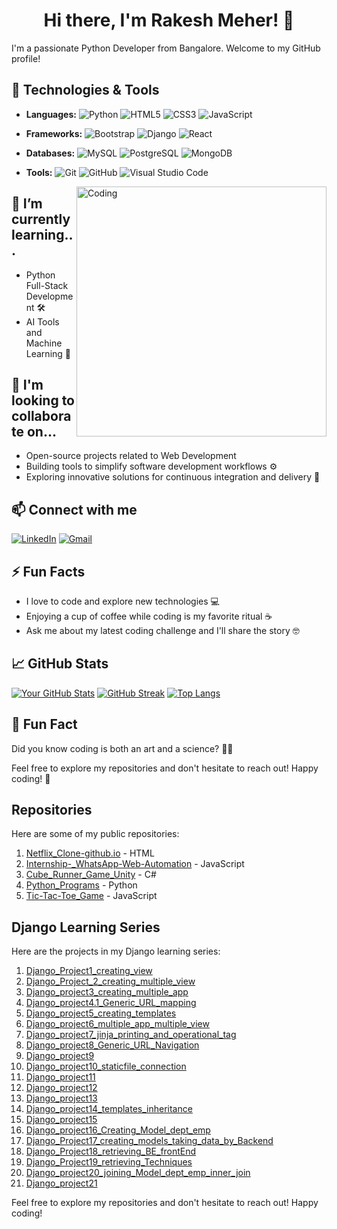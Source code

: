 <!--
**Rakesh Meher/Rakesh Meher** is a ✨ _special_ ✨ repository because its `README.md` (this file) appears on your GitHub profile.
-->

<!-- Your Name and Introduction --> 
<h1 align="center">Hi there, I'm Rakesh Meher! 👋</h1>

I'm a passionate Python Developer from Bangalore. Welcome to my GitHub profile!

<!-- Your Skills and Technologies -->
## 🔧 Technologies & Tools
- **Languages:**
  ![Python](https://img.shields.io/badge/python-3670A0?style=for-the-badge&logo=python&logoColor=ffdd54)
  ![HTML5](https://img.shields.io/badge/html5-%23E34F26.svg?style=for-the-badge&logo=html5&logoColor=white)
  ![CSS3](https://img.shields.io/badge/css3-%231572B6.svg?style=for-the-badge&logo=css3&logoColor=white)
  ![JavaScript](https://img.shields.io/badge/javascript-%23323330.svg?style=for-the-badge&logo=javascript&logoColor=%23F7DF1E)


- **Frameworks:**
  ![Bootstrap](https://img.shields.io/badge/bootstrap-%23563D7C.svg?style=for-the-badge&logo=bootstrap&logoColor=white)
  ![Django](https://img.shields.io/badge/django-%23092E20.svg?style=for-the-badge&logo=django&logoColor=white)
  ![React](https://img.shields.io/badge/react-%2320232a.svg?style=for-the-badge&logo=react&logoColor=%2361DAFB)

- **Databases:**
  ![MySQL](https://img.shields.io/badge/mysql-%2300f.svg?style=for-the-badge&logo=mysql&logoColor=white)
  ![PostgreSQL](https://img.shields.io/badge/postgresql-%23336791.svg?style=for-the-badge&logo=postgresql&logoColor=white)
  ![MongoDB](https://img.shields.io/badge/MongoDB-%234ea94b.svg?style=for-the-badge&logo=mongodb&logoColor=white)

- **Tools:**
  ![Git](https://img.shields.io/badge/git-%23F05033.svg?style=for-the-badge&logo=git&logoColor=white)
  ![GitHub](https://img.shields.io/badge/github-%23121011.svg?style=for-the-badge&logo=github&logoColor=white)
  ![Visual Studio Code](https://img.shields.io/badge/Visual%20Studio%20Code-0078d7.svg?style=for-the-badge&logo=visual-studio-code&logoColor=white)

  
  <img align="right" alt="Coding" width="400" src="https://media.tenor.com/NOYF3f82b_gAAAAC/programmer.gif">

<!-- What You're Currently Learning -->
## 🌱 I’m currently learning...
- Python Full-Stack Development 🛠️
- AI Tools and Machine Learning 🤖

## 👥 I'm looking to collaborate on...
- Open-source projects related to Web Development 
- Building tools to simplify software development workflows ⚙️
- Exploring innovative solutions for continuous integration and delivery 🚚

<!-- Connect with Me -->
## 📫 Connect with me
[![LinkedIn](https://img.shields.io/badge/LinkedIn-rakesh953-blue)](https://www.linkedin.com/in/rakesh953/)
[![Gmail](https://img.shields.io/badge/Email-ContactMe-red)](mailto:rakeshmeher953@gmail.com)

<!-- Fun Facts or Hobbies -->
## ⚡ Fun Facts
- I love to code and explore new technologies 💻
- Enjoying a cup of coffee while coding is my favorite ritual ☕
- Ask me about my latest coding challenge and I'll share the story 🤓

<!-- GitHub Stats -->
## 📈 GitHub Stats
[![Your GitHub Stats](https://github-readme-stats.vercel.app/api?username=Rakesh953&show_icons=true&theme=radical)](https://github.com/Rakesh953)
[![GitHub Streak](https://github-readme-streak-stats.herokuapp.com?user=Rakesh953&theme=dark&date_format=M%20j%5B%2C%20Y%5D)](https://git.io/streak-stats)
[![Top Langs](https://github-readme-stats.vercel.app/api/top-langs/?username=Rakesh953&layout=compact&theme=radical)](https://github.com/Rakesh953)

<!-- Additional Information or Call to Action -->
## 🌟 Fun Fact
Did you know coding is both an art and a science? 🎨🧪

Feel free to explore my repositories and don't hesitate to reach out! Happy coding! 🚀

## Repositories

Here are some of my public repositories:

1. [Netflix_Clone-github.io](https://github.com/Rakesh953/Netflix_Clone-github.io) - HTML
2. [Internship-_WhatsApp-Web-Automation](https://github.com/Rakesh953/Internship-_WhatsApp-Web-Automation) - JavaScript
3. [Cube_Runner_Game_Unity](https://github.com/Rakesh953/Cube_Runner_Game_Unity) - C#
4. [Python_Programs](https://github.com/Rakesh953/Python_Programs) - Python
5. [Tic-Tac-Toe_Game](https://github.com/Rakesh953/Tic-Tac-Toe_Game) - JavaScript

## Django Learning Series

Here are the projects in my Django learning series:

1. [Django_Project1_creating_view](https://github.com/Rakesh953/Django_Project1_creating_view)
2. [Django_Project_2_creating_multiple_view](https://github.com/Rakesh953/Django_Project_2_creating_multiple_view)
3. [Django_project3_creating_multiple_app](https://github.com/Rakesh953/Django_project3_creating_multiple_app)
4. [Django_project4.1_Generic_URL_mapping](https://github.com/Rakesh953/Django_project4.1_Generic_URL_mapping)
5. [Django_project5_creating_templates](https://github.com/Rakesh953/Django_project5_creating_templates)
6. [Django_project6_multiple_app_multiple_view](https://github.com/Rakesh953/Django_project6_multiple_app_multiple_view)
7. [Django_project7_jinja_printing_and_operational_tag](https://github.com/Rakesh953/Django_project7_jinja_printing_and_operational_tag)
8. [Django_project8_Generic_URL_Navigation](https://github.com/Rakesh953/Django_project8_Generic_URL_Navigation)
9. [Django_project9](https://github.com/Rakesh953/Django_project9)
10. [Django_project10_staticfile_connection](https://github.com/Rakesh953/Django_project10_staticfile_connection)
11. [Django_project11](https://github.com/Rakesh953/Django_project11)
12. [Django_project12](https://github.com/Rakesh953/Django_project12)
13. [Django_project13](https://github.com/Rakesh953/Django_project13)
14. [Django_project14_templates_inheritance](https://github.com/Rakesh953/Django_project14_templates_inheritance)
15. [Django_project15](https://github.com/Rakesh953/Django_project15)
16. [Django_project16_Creating_Model_dept_emp](https://github.com/Rakesh953/Django_project16_Creating_Model_dept_emp)
17. [Django_Project17_creating_models_taking_data_by_Backend](https://github.com/Rakesh953/Django_Project17_creating_models_taking_data_by_Backend)
18. [Django_Project18_retrieving_BE_frontEnd](https://github.com/Rakesh953/Django_Project18_retrieving_BE_frontEnd)
19. [Django_Project19_retrieving_Techniques](https://github.com/Rakesh953/Django_Project19_retrieving_Techniques)
20. [Django_project20_joining_Model_dept_emp_inner_join](https://github.com/Rakesh953/Django_project20_joining_Model_dept_emp_inner_join)
21. [Django_project21](https://github.com/Rakesh953/Django_project21)

Feel free to explore my repositories and don't hesitate to reach out! Happy coding!
